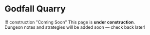 # Godfall Quarry

!!! construction "Coming Soon"
    This page is **under construction**.  
    Dungeon notes and strategies will be added soon — check back later!
